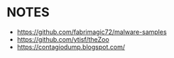 # NOTES

- https://github.com/fabrimagic72/malware-samples
- https://github.com/ytisf/theZoo
- https://contagiodump.blogspot.com/
